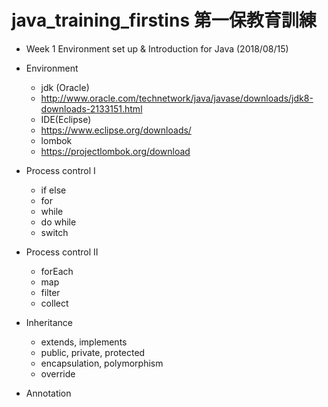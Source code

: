 # java_training_firstins 第一保教育訓練
- Week 1 Environment set up & Introduction for Java (2018/08/15)
 - Environment
    - jdk (Oracle)
     - http://www.oracle.com/technetwork/java/javase/downloads/jdk8-downloads-2133151.html
    - IDE(Eclipse)
     - https://www.eclipse.org/downloads/
    - lombok
     - https://projectlombok.org/download
 
 - Process control I
    - if else
    - for
    - while
    - do while
    - switch
 - Process control II
    - forEach
    - map
    - filter
    - collect
 - Inheritance
    - extends, implements
    - public, private, protected
    - encapsulation, polymorphism
    - override
 - Annotation
